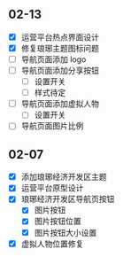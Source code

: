 ## 02-13

- [x] 运营平台热点界面设计
- [x] 修复琅琊主题图标问题
- [ ] 导航页面添加 logo
- [ ] 导航页面添加分享按钮
	- [ ] 设置开关
	- [ ] 样式待定
- [ ] 导航页面添加虚拟人物
	- [ ] 设置开关
- [ ] 导航页面图片比例

## 02-07

- [x] 添加琅琊经济开发区主题
- [x] 运营平台原型设计
- [x] 琅琊经济开发区导航页按钮
	- [x] 图片按钮
	- [x] 图片按钮位置
	- [x] 图片按钮大小设置
- [x] 虚拟人物位置修复
